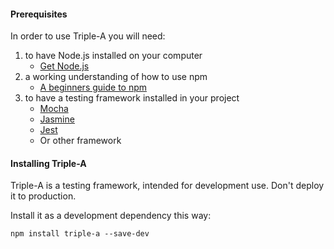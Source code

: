 <!--bl
(filemeta
    (title "Installation")
)
/bl-->

#### Prerequisites ####

In order to use Triple-A you will need:

1. to have Node.js installed on your computer
    - [Get Node.js](https://nodejs.org/)
2. a working understanding of how to use npm
    - [A beginners guide to npm](https://nodesource.com/blog/an-absolute-beginners-guide-to-using-npm/)
3. to have a testing framework installed in your project
    - [Mocha](https://www.npmjs.com/package/mocha)
    - [Jasmine](https://www.npmjs.com/package/jasmine)
    - [Jest](https://www.npmjs.com/package/jest)
    - Or other framework

#### Installing Triple-A ####

Triple-A is a testing framework, intended for development use. Don't deploy it to production.

Install it as a development dependency this way:

`npm install triple-a --save-dev`
